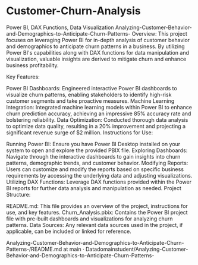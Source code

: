 # Customer-Churn-Analysis
Power BI, DAX Functions, Data Visualization Analyzing-Customer-Behavior-and-Demographics-to-Anticipate-Churn-Patterns- Overview: This project focuses on leveraging Power BI for in-depth analysis of customer behavior and demographics to anticipate churn patterns in a business. By utilizing Power BI's capabilities along with DAX functions for data manipulation and visualization, valuable insights are derived to mitigate churn and enhance business profitability.

Key Features:

Power BI Dashboards: Engineered interactive Power BI dashboards to visualize churn patterns, enabling stakeholders to identify high-risk customer segments and take proactive measures. Machine Learning Integration: Integrated machine learning models within Power BI to enhance churn prediction accuracy, achieving an impressive 85% accuracy rate and bolstering reliability. Data Optimization: Conducted thorough data analysis to optimize data quality, resulting in a 20% improvement and projecting a significant revenue surge of $2 million. Instructions for Use:

Running Power BI: Ensure you have Power BI Desktop installed on your system to open and explore the provided PBIX file. Exploring Dashboards: Navigate through the interactive dashboards to gain insights into churn patterns, demographic trends, and customer behavior. Modifying Reports: Users can customize and modify the reports based on specific business requirements by accessing the underlying data and adjusting visualizations. Utilizing DAX Functions: Leverage DAX functions provided within the Power BI reports for further data analysis and manipulation as needed. Project Structure:

README.md: This file provides an overview of the project, instructions for use, and key features. Churn_Analysis.pbix: Contains the Power BI project file with pre-built dashboards and visualizations for analyzing churn patterns. Data Sources: Any relevant data sources used in the project, if applicable, can be included or linked for reference.

Analyzing-Customer-Behavior-and-Demographics-to-Anticipate-Churn-Patterns-/README.md at main · Datadomainstudent/Analyzing-Customer-Behavior-and-Demographics-to-Anticipate-Churn-Patterns-
